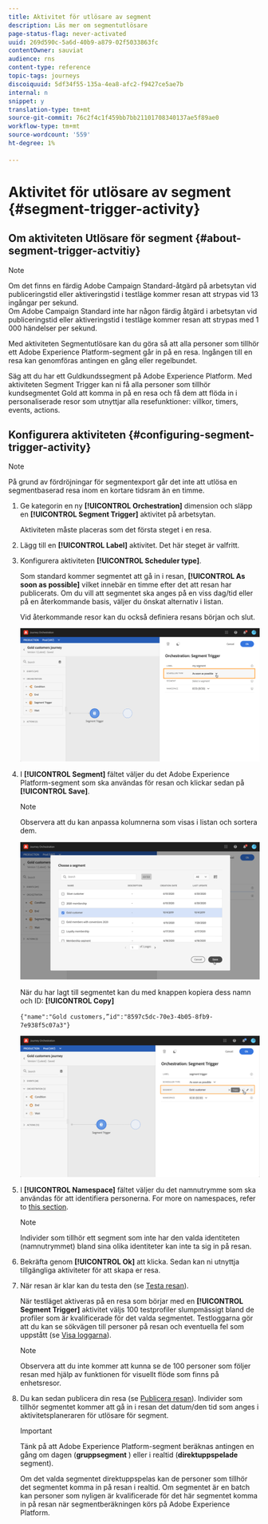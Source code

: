 ```yaml
---
title: Aktivitet för utlösare av segment
description: Läs mer om segmentutlösare
page-status-flag: never-activated
uuid: 269d590c-5a6d-40b9-a879-02f5033863fc
contentOwner: sauviat
audience: rns
content-type: reference
topic-tags: journeys
discoiquuid: 5df34f55-135a-4ea8-afc2-f9427ce5ae7b
internal: n
snippet: y
translation-type: tm+mt
source-git-commit: 76c2f4c1f459bb7bb21101708340137ae5f89ae0
workflow-type: tm+mt
source-wordcount: '559'
ht-degree: 1%

---
```



# Aktivitet för utlösare av segment {#segment-trigger-activity}

## Om aktiviteten Utlösare för segment {#about-segment-trigger-actvitiy}

>[!NOTE]
>
>Om det finns en färdig Adobe Campaign Standard-åtgärd på arbetsytan vid publiceringstid eller aktiveringstid i testläge kommer resan att strypas vid 13 ingångar per sekund. <br>Om Adobe Campaign Standard inte har någon färdig åtgärd i arbetsytan vid publiceringstid eller aktiveringstid i testläge kommer resan att strypas med 1 000 händelser per sekund.

Med aktiviteten Segmentutlösare kan du göra så att alla personer som tillhör ett Adobe Experience Platform-segment går in på en resa. Ingången till en resa kan genomföras antingen en gång eller regelbundet.

Säg att du har ett Guldkundssegment på Adobe Experience Platform. Med aktiviteten Segment Trigger kan ni få alla personer som tillhör kundsegmentet Gold att komma in på en resa och få dem att flöda in i personaliserade resor som utnyttjar alla resefunktioner: villkor, timers, events, actions.

## Konfigurera aktiviteten {#configuring-segment-trigger-activity}

>[!NOTE]
>
>På grund av fördröjningar för segmentexport går det inte att utlösa en segmentbaserad resa inom en kortare tidsram än en timme.

1. Ge kategorin en ny **[!UICONTROL Orchestration]** dimension och släpp en **[!UICONTROL Segment Trigger]** aktivitet på arbetsytan.

   Aktiviteten måste placeras som det första steget i en resa.

1. Lägg till en **[!UICONTROL Label]** aktivitet. Det här steget är valfritt.

1. Konfigurera aktiviteten **[!UICONTROL Scheduler type]**.

   Som standard kommer segmentet att gå in i resan, **[!UICONTROL As soon as possible]** vilket innebär en timme efter det att resan har publicerats. Om du vill att segmentet ska anges på en viss dag/tid eller på en återkommande basis, väljer du önskat alternativ i listan.

   Vid återkommande resor kan du också definiera resans början och slut.

   ![](../assets/segment-trigger-schedule.png)

1. I **[!UICONTROL Segment]** fältet väljer du det Adobe Experience Platform-segment som ska användas för resan och klickar sedan på **[!UICONTROL Save]**.

   >[!NOTE]
   >
   >Observera att du kan anpassa kolumnerna som visas i listan och sortera dem.

   ![](../assets/segment-trigger-segment-selection.png)

   När du har lagt till segmentet kan du med knappen kopiera dess namn och ID: **[!UICONTROL Copy]**

   `{"name":"Gold customers,”id":"8597c5dc-70e3-4b05-8fb9-7e938f5c07a3"}`

   ![](../assets/segment-trigger-copy.png)

1. I **[!UICONTROL Namespace]** fältet väljer du det namnutrymme som ska användas för att identifiera personerna. For more on namespaces, refer to [this section](../event/selecting-the-namespace.md).

   >[!NOTE]
   >
   >Individer som tillhör ett segment som inte har den valda identiteten (namnutrymmet) bland sina olika identiteter kan inte ta sig in på resan.

1. Bekräfta genom **[!UICONTROL Ok]** att klicka. Sedan kan ni utnyttja tillgängliga aktiviteter för att skapa er resa.

1. När resan är klar kan du testa den (se [Testa resan](../building-journeys/testing-the-journey.md)).

   När testläget aktiveras på en resa som börjar med en **[!UICONTROL Segment Trigger]** aktivitet väljs 100 testprofiler slumpmässigt bland de profiler som är kvalificerade för det valda segmentet. Testloggarna gör att du kan se sökvägen till personer på resan och eventuella fel som uppstått (se [Visa loggarna](../building-journeys/testing-the-journey.md#viewing_logs)).

   >[!NOTE]
   >
   >Observera att du inte kommer att kunna se de 100 personer som följer resan med hjälp av funktionen för visuellt flöde som finns på enhetsresor.

1. Du kan sedan publicera din resa (se [Publicera resan](../building-journeys/publishing-the-journey.md)). Individer som tillhör segmentet kommer att gå in i resan det datum/den tid som anges i aktivitetsplaneraren för utlösare för segment.

   >[!IMPORTANT]
   >
   >Tänk på att Adobe Experience Platform-segment beräknas antingen en gång om dagen (**gruppsegment** ) eller i realtid (**direktuppspelade** segment).
   >
   >Om det valda segmentet direktuppspelas kan de personer som tillhör det segmentet komma in på resan i realtid. Om segmentet är en batch kan personer som nyligen är kvalificerade för det här segmentet komma in på resan när segmentberäkningen körs på Adobe Experience Platform.
